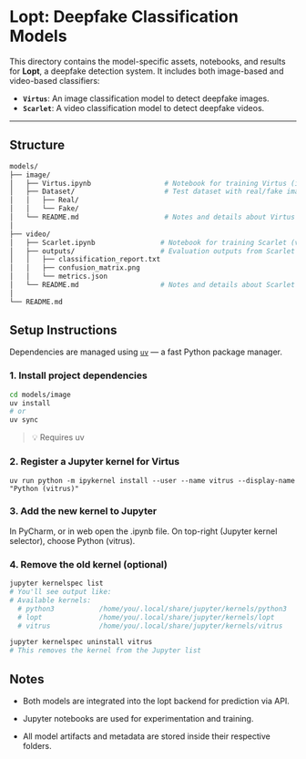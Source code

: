 # Lopt: Deepfake Classification Models

This directory contains the model-specific assets, notebooks, and results for **Lopt**, a deepfake detection system. It includes both image-based and video-based classifiers:

- **`Virtus`**: An image classification model to detect deepfake images.
- **`Scarlet`**: A video classification model to detect deepfake videos.

---

## Structure

```bash
models/
├── image/
│   ├── Virtus.ipynb                  # Notebook for training Virtus (image model)
│   ├── Dataset/                      # Test dataset with real/fake images
│   │   ├── Real/
│   │   └── Fake/
│   └── README.md                     # Notes and details about Virtus
│
├── video/
│   ├── Scarlet.ipynb                # Notebook for training Scarlet (video model)
│   ├── outputs/                     # Evaluation outputs from Scarlet
│   │   ├── classification_report.txt
│   │   ├── confusion_matrix.png
│   │   └── metrics.json
│   └── README.md                    # Notes and details about Scarlet
│
└── README.md
```

## Setup Instructions

Dependencies are managed using [`uv`](https://astral.sh/blog/uv) — a fast Python package manager.

### 1. Install project dependencies

```bash
cd models/image
uv install
# or
uv sync
```

> 💡 Requires uv

### 2. Register a Jupyter kernel for Virtus

```aiignore
uv run python -m ipykernel install --user --name vitrus --display-name "Python (vitrus)"
```

### 3. Add the new kernel to Jupyter

In PyCharm, or in web open the .ipynb file. On top-right (Jupyter kernel selector), choose Python (vitrus).

### 4. Remove the old kernel (optional)

```bash
jupyter kernelspec list
# You'll see output like:
# Available kernels:
  # python3           /home/you/.local/share/jupyter/kernels/python3
  # lopt              /home/you/.local/share/jupyter/kernels/lopt
  # vitrus            /home/you/.local/share/jupyter/kernels/vitrus

jupyter kernelspec uninstall vitrus
# This removes the kernel from the Jupyter list
```

## Notes

- Both models are integrated into the lopt backend for prediction via API.

- Jupyter notebooks are used for experimentation and training.

- All model artifacts and metadata are stored inside their respective folders.
